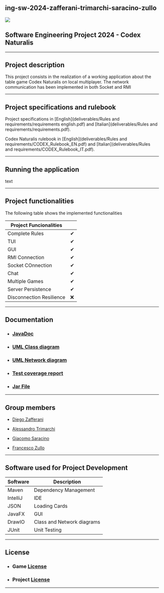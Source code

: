 ## ing-sw-2024-zafferani-trimarchi-saracino-zullo
<img src="C:\Users\zufra\IdeaProjects\ing-sw-2024-zafferani-trimarchi-saracino-zullo\deliverables\Rules and requirements\814qEh0JKdS.jpg"/>

## Software Engineering Project 2024 - Codex Naturalis

---
## Project description

This project consists in the realization of a working application about the table game Codex Naturalis on local multiplayer. The network communication  has been implemented in both Socket and RMI


---
## Project specifications and rulebook

Project specifications in [English](deliverables/Rules and requirements/requirements english.pdf) and [Italian](deliverables/Rules and requirements/requirements.pdf).

Codex Naturalis rulebook in [English](deliverables/Rules and requirements/CODEX_Rulebook_EN.pdf) and [Italian](deliverables/Rules and requirements/CODEX_Rulebook_IT.pdf).

---

## Running the application

text

---

## Project functionalities

The following table shows the implemented functionalities

| Project Funcionalities   |    |
|--------------------------|----|
| Complete Rules           | ✔  |
| TUI                      | ✔  |
| GUI                      | ✔  |
| RMI Connection           | ✔  |
| Socket COnnection        | ✔  |
| Chat                     | ✔  |
| Multiple Games           | ✔  |
| Server Persistence       |  ✔ |
| Disconnection Resilience | ❌  |
---

## Documentation

* ### [JavaDoc]()

* ### [UML Class diagram](https://github.com/DiegoZaff/ing-sw-2024-zafferani-trimarchi-saracino-zullo/blob/a604bbb1bd29c48ee914b22a45e0188c3ddd3fdc/deliverables/UML2/uml%20model%202.png)

* ### [UML Network diagram](https://github.com/DiegoZaff/ing-sw-2024-zafferani-trimarchi-saracino-zullo/blob/a604bbb1bd29c48ee914b22a45e0188c3ddd3fdc/deliverables/UML2/uml%20rete.drawio.png)

* ### [Test coverage report]()

* ### [Jar File]()

---

## Group members

* [Diego Zafferani]()

* [Alessandro Trimarchi]()

* [Giacomo Saracino]()

* [Francesco Zullo]()

---



## Software used for Project Development

| Software | Description                |
|----------|----------------------------|
| Maven    | Dependency Management      |
| IntelliJ | IDE                        |
| JSON     | Loading Cards              |
| JavaFX   | GUI                        |
| DrawIO   | Class and Network diagrams |
| JUnit    | Unit Testing               |
--- 
## License

* ### Game [License]()

* ### Project [License]()

---
